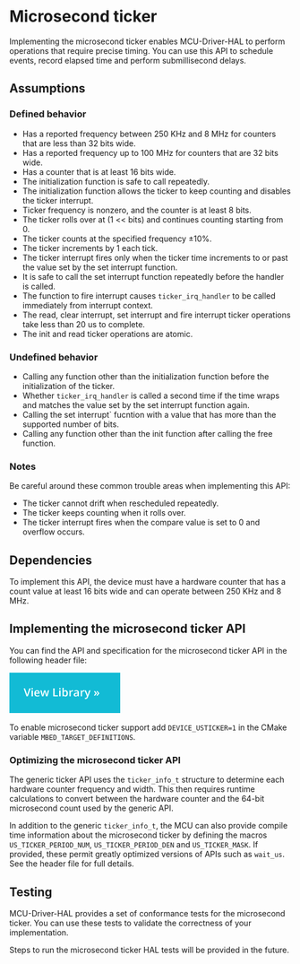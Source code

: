 # Microsecond ticker

Implementing the microsecond ticker enables MCU-Driver-HAL to perform operations that require precise timing. You can use this API to schedule events, record elapsed time and perform submillisecond delays.

## Assumptions

### Defined behavior

- Has a reported frequency between 250 KHz and 8 MHz for counters that are less than 32 bits wide.
- Has a reported frequency up to 100 MHz for counters that are 32 bits wide.
- Has a counter that is at least 16 bits wide.
- The initialization function is safe to call repeatedly.
- The initialization function allows the ticker to keep counting and disables the ticker interrupt.
- Ticker frequency is nonzero, and the counter is at least 8 bits.
- The ticker rolls over at (1 << bits) and continues counting starting from 0.
- The ticker counts at the specified frequency ±10%.
- The ticker increments by 1 each tick.
- The ticker interrupt fires only when the ticker time increments to or past the value set by the set interrupt function.
- It is safe to call the set interrupt function repeatedly before the handler is called.
- The function to fire interrupt causes `ticker_irq_handler` to be called immediately from interrupt context.
- The read, clear interrupt, set interrupt and fire interrupt ticker operations take less than 20 us to complete.
- The init and read ticker operations are atomic.

### Undefined behavior

- Calling any function other than the initialization function before the initialization of the ticker.
- Whether `ticker_irq_handler` is called a second time if the time wraps and matches the value set by the set interrupt function again.
- Calling the set interrupt` fucntion with a value that has more than the supported number of bits.
- Calling any function other than the init function after calling the free function.

### Notes

Be careful around these common trouble areas when implementing this API:

- The ticker cannot drift when rescheduled repeatedly.
- The ticker keeps counting when it rolls over.
- The ticker interrupt fires when the compare value is set to 0 and overflow occurs.

## Dependencies

To implement this API, the device must have a hardware counter that has a count value at least 16 bits wide and can operate between 250 KHz and 8 MHz.

## Implementing the microsecond ticker API

You can find the API and specification for the microsecond ticker API in the following header file:

[![View code](../../images/view_library_button.png)](https://mcu-driver-hal.github.io/MCU-Driver-HAL/doxygen/html/group__hal__us__ticker.html)

To enable microsecond ticker support add `DEVICE_USTICKER=1` in the CMake variable `MBED_TARGET_DEFINITIONS`.

### Optimizing the microsecond ticker API

The generic ticker API uses the `ticker_info_t` structure to determine each hardware counter frequency and width. This then requires runtime calculations to convert between the hardware counter and the 64-bit microsecond count used by the generic API.

In addition to the generic `ticker_info_t`, the MCU can also provide compile time information about the microsecond ticker by defining the macros `US_TICKER_PERIOD_NUM`, `US_TICKER_PERIOD_DEN` and `US_TICKER_MASK`. If provided, these permit greatly optimized versions of APIs such as `wait_us`. See the header file for full details.

## Testing

MCU-Driver-HAL provides a set of conformance tests for the microsecond ticker. You can use these tests to validate the correctness of your implementation.

Steps to run the microsecond ticker HAL tests will be provided in the future.
